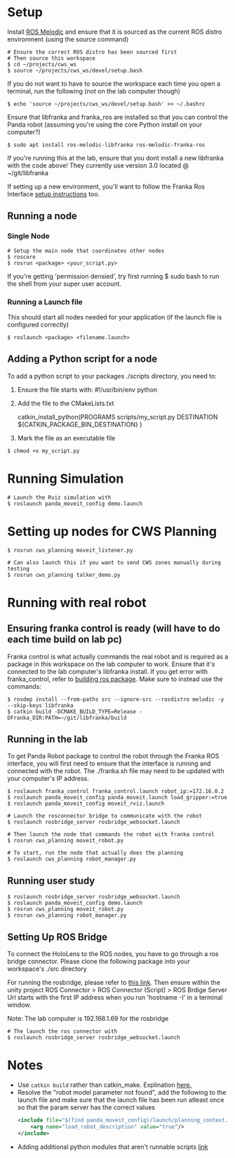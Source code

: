 # Setup
Install [ROS Melodic](http://wiki.ros.org/melodic/Installation/Ubuntu) and ensure that it is sourced as the current ROS distro environment (using the source command)

``` shell
# Ensure the correct ROS distro has been sourced first
# Then source this workspace
$ cd ~/projects/cws_ws
$ source ~/projects/cws_ws/devel/setup.bash
```
If you do not want to have to source the workspace each time you open a terminal, run the following (not on the lab computer though)
``` shell
$ echo 'source ~/projects/cws_ws/devel/setup.bash' >> ~/.bashrc
```
Ensure that libfranka and franka_ros are installed so that you can control the Panda robot (assuming you're using the core Python install on your computer?)
``` shell
$ sudo apt install ros-melodic-libfranka ros-melodic-franka-ros
```
If you're running this at the lab, ensure that you dont install a new libfranka with the code above! They currently use version 3.0 located @ ~/git/libfranka 

If setting up a new environment, you'll want to follow the Franka Ros Interface [setup instructions](https://www.saifsidhik.page/franka_ros_interface/instructions.html#installation) too. 

## Running a node
### Single Node
``` shell
# Setup the main node that coordinates other nodes
$ roscore
$ rosrun <package> <your_script.py>  
```
If you're getting 'permission densied', try first running $ sudo bash to run the shell from your super user account. 

### Running a Launch file
This should start all nodes needed for your application (if the launch file is configured correctly)
``` shell
$ roslaunch <package> <filename.launch>
```
## Adding a Python script for a node
To add a python script to your packages ./scripts directory, you need to:
1. Ensure the file starts with: #!/usr/bin/env python
2. Add the file to the CMakeLists.txt 

    catkin_install_python(PROGRAMS scripts/my_script.py
    DESTINATION ${CATKIN_PACKAGE_BIN_DESTINATION}
    )

3. Mark the file as an executable file
``` shell
$ chmod +x my_script.py
```

# Running Simulation
``` shell 
# Launch the Rviz simulation with 
$ roslaunch panda_moveit_config demo.launch
```

# Setting up nodes for CWS Planning
``` shell
$ rosrun cws_planning moveit_listener.py

# Can also launch this if you want to send CWS zones manually during testing 
$ rosrun cws_planning talker_demo.py
```

# Running with real robot
## Ensuring franka control is ready (will have to do each time build on lab pc)
Franka control is what actually commands the real robot and is required as a package in this workspace on the lab computer to work. Ensure that it's connected to the lab computer's libfranka install. If you get error with franka_control, refer to [building ros package](/home/morgan/projects/ros_cws_planner/src/cws_planning/cws_nodes.launch). Make sure to instead use the commands:


``` shell
$ rosdep install --from-paths src --ignore-src --rosdistro melodic -y --skip-keys libfranka
$ catkin build -DCMAKE_BUILD_TYPE=Release -DFranka_DIR:PATH=~/git/libfranka/build
```

## Running in the lab
To get Panda Robot package to control the robot through the Franka ROS interface, you will first need to ensure that the interface is running and connected with the robot. The ./franka.sh file may need to be updated with your computer's IP address.

``` shell
$ roslaunch franka_control franka_control.launch robot_ip:=172.16.0.2
$ roslaunch panda_moveit_config panda_moveit.launch load_gripper:=true
$ roslaunch panda_moveit_config moveit_rviz.launch

# Launch the rosconnector bridge to communicate with the robot
$ roslaunch rosbridge_server rosbridge_websocket.launch

# Then launch the node that commands the robot with franka control
$ rosrun cws_planning moveit_robot.py

# To start, run the node that actually does the planning
$ roslaunch cws_planning robot_manager.py
```

## Running user study
``` shell 
$ roslaunch rosbridge_server rosbridge_websocket.launch
$ roslaunch panda_moveit_config demo.launch
$ rosrun cws_planning moveit_robot.py
$ rosrun cws_planning robot_manager.py
```

## Setting Up ROS Bridge
To connect the HoloLens to the ROS nodes, you have to go through a ros bridge connector. Please clone the following package into your workspace's ./src directory 

For running the rosbridge, please refer to [this link](http://wiki.ros.org/rosbridge_suite/Tutorials/RunningRosbridge). Then ensure within the unity project ROS Connector > ROS Connector (Script) > ROS Brdige Server Url starts with the first IP address when you run 'hostname -I' in a terminal window. 

Note: The lab computer is 192.168.1.69 for the rosbridge

``` shell
# The launch the ros connector with 
$ roslaunch rosbridge_server rosbridge_websocket.launch
```

# Notes
- Use `catkin build` rather than catkin_make. Explination [here.](https://answers.ros.org/question/320613/catkin_make-vs-catkin_make_isolated-which-is-preferred/)
- Resolve the "robot model parameter not found", add the following to the launch file and make sure that the launch file has been run atleast once so that the param server has the correct values
    ``` xml
    <include file="$(find panda_moveit_config)/launch/planning_context.launch">
        <arg name="load_robot_description" value="true"/>
    </include>
    ```
- Adding additional python modules that aren't runnable scripts [link](https://roboticsbackend.com/ros-import-python-module-from-another-package/)
    
